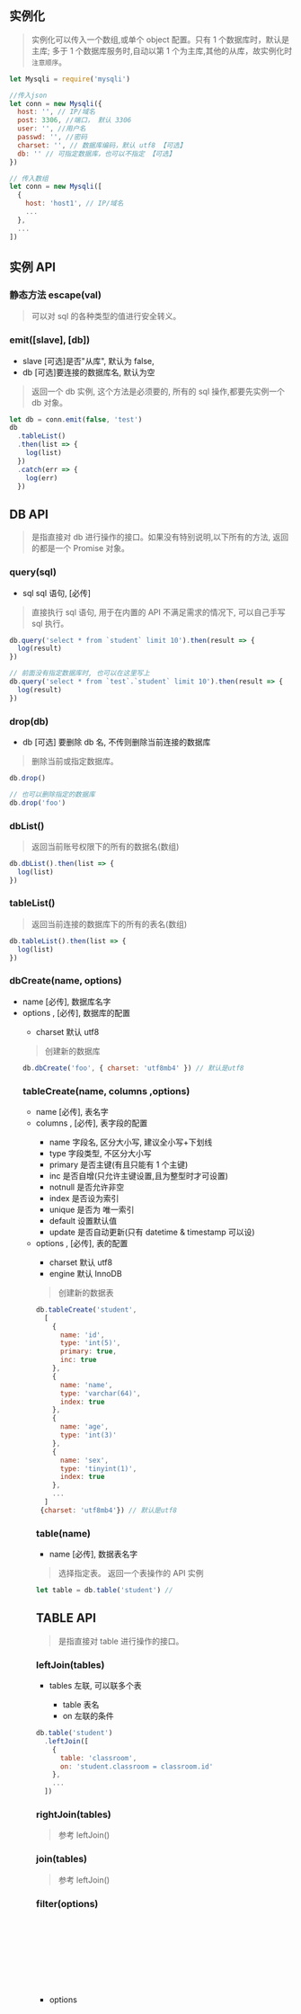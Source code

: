 ## 实例化

> 实例化可以传入一个数组,或单个 object 配置。只有 1 个数据库时，默认是主库;
> 多于 1 个数据库服务时,自动以第 1 个为主库,其他的从库，故实例化时`注意顺序`。

```javascript
let Mysqli = require('mysqli')

//传入json
let conn = new Mysqli({
  host: '', // IP/域名
  post: 3306, //端口， 默认 3306
  user: '', //用户名
  passwd: '', //密码
  charset: '', // 数据库编码，默认 utf8 【可选】
  db: '' // 可指定数据库，也可以不指定 【可选】
})

// 传入数组
let conn = new Mysqli([
  {
    host: 'host1', // IP/域名
    ...
  },
  ...
])
```

## 实例 API

### 静态方法 escape(val)

> 可以对 sql 的各种类型的值进行安全转义。

### emit([slave], [db])

* slave <Boolean> [可选]是否"从库", 默认为 false,
* db <String> [可选]要连接的数据库名, 默认为空

> 返回一个 db 实例, 这个方法是必须要的, 所有的 sql 操作,都要先实例一个 db 对象。

```javascript
let db = conn.emit(false, 'test')
db
  .tableList()
  .then(list => {
    log(list)
  })
  .catch(err => {
    log(err)
  })
```

## DB API

> 是指直接对 db 进行操作的接口。如果没有特别说明,以下所有的方法, 返回的都是一个 Promise 对象。

### query(sql)

* sql <String> sql 语句, [必传]

> 直接执行 sql 语句, 用于在内置的 API 不满足需求的情况下, 可以自己手写 sql 执行。

```javascript
db.query('select * from `student` limit 10').then(result => {
  log(result)
})

// 前面没有指定数据库时, 也可以在这里写上
db.query('select * from `test`.`student` limit 10').then(result => {
  log(result)
})
```

### drop(db)

* db <String> [可选] 要删除 db 名, 不传则删除当前连接的数据库

> 删除当前或指定数据库。

```javascript
db.drop()

// 也可以删除指定的数据库
db.drop('foo')
```

### dbList()

> 返回当前账号权限下的所有的数据名(数组)

```javascript
db.dbList().then(list => {
  log(list)
})
```

### tableList()

> 返回当前连接的数据库下的所有的表名(数组)

```javascript
db.tableList().then(list => {
  log(list)
})
```

### dbCreate(name, options)

* name <String> [必传], 数据库名字
* options <Object>, [必传], 数据库的配置
  * charset <String> 默认 utf8

> 创建新的数据库

```javascript
db.dbCreate('foo', { charset: 'utf8mb4' }) // 默认是utf8
```

### tableCreate(name, columns ,options)

* name <String> [必传], 表名字
* columns <Array>, [必传], 表字段的配置
  * name <String> 字段名, 区分大小写, 建议全小写+下划线
  * type <String> 字段类型, 不区分大小写
  * primary <Boolean> 是否主键(有且只能有 1 个主键)
  * inc <Boolean> 是否自增(只允许主键设置,且为整型时才可设置)
  * notnull <Boolean> 是否允许非空
  * index <Boolean> 是否设为索引
  * unique <Boolean> 是否为 唯一索引
  * default <Any> 设置默认值
  * update <Boolean> 是否自动更新(只有 datetime & timestamp 可以设)
* options <Object>, [必传], 表的配置
  * charset <String> 默认 utf8
  * engine <String> 默认 InnoDB

> 创建新的数据表

```javascript
db.tableCreate('student',
  [
    {
      name: 'id',
      type: 'int(5)',
      primary: true,
      inc: true
    },
    {
      name: 'name',
      type: 'varchar(64)',
      index: true
    },
    {
      name: 'age',
      type: 'int(3)'
    },
    {
      name: 'sex',
      type: 'tinyint(1)',
      index: true
    },
    ...
  ]
 {charset: 'utf8mb4'}) // 默认是utf8
```

### table(name)

* name <String> [必传], 数据表名字

> 选择指定表。 返回一个表操作的 API 实例

```javascript
let table = db.table('student') //
```

## TABLE API

> 是指直接对 table 进行操作的接口。

### leftJoin(tables)

* tables <Array> 左联, 可以联多个表
  * table <String> 表名
  * on <String> 左联的条件

```javascript
db.table('student')
  .leftJoin([
    {
      table: 'classroom',
      on: 'student.classroom = classroom.id'
    },
    ...
  ])
```

### rightJoin(tables)

> 参考 leftJoin()

### join(tables)

> 参考 leftJoin()

### filter(options)

* options <Object>

> 查询过滤, 这个方法是增删改查中使用率最高的。 也是 Mysqli 模块的核心方法之一。也是参数最复杂的方法, 一条查询里, 只能出现一次 filter, 多次调用, 会覆盖之前的条件.
> options 里有几个特殊的关键字
>
> * $and (逻辑"且")
> * $or (逻辑"或")
> * $like 模糊查询
> * $sql 以某个 sql 语句的结果作为查询条件
> * $in 包含
> * $between 在某某值和某某值之间
> * $lt 小于
> * $lte 小于等于
> * $gt 大于
> * $gte 大于等于
> * $eq 等于

```javascript
db
  .table('student')
  .filter({ id: 1234 }) // 最基本的过滤查询, 即条件为 找"id=1234"的

  .filter({ name: { $like: '李%' } }) // 模糊查询, 找所有"李姓的学生"

  // 现有的API不满足时, 可以自己写sql条件, 更复杂自己根据需求写即可
  .filter({ name: { $sql: 'IS NULL' } })

  .filter({ id: { $in: [11, 13, 29] } }) // 查询id在给定的这几个值的所有学生

  .filter({ age: { $between: [15, 17] } }) // 查询年龄在 15~17岁的所有学生

  .filter({ age: { $lt: 16 } }) // 查询年龄小于16岁的所有学生
  .filter({ age: { $lt: 16, $gt: 13 } }) // 查询年龄小于16岁且大于13岁的所有学生

  // ***** 以下是多条件的示例 *********
  // 查询所有姓李的,年龄15岁以上, 且为男生(假设 男生是1,女生是2)
  .filter({ name: { $like: '李%' }, age: { $gt: 15 }, sex: 1 })

  // **** 从上面的示例可以看出,多个字段时, 自动为"AND" 查询 ****
  // **** 所以下面该 $and 和 $or 出场了 ****

  // 查询所有 姓李的, 或 年龄在15岁以上的
  .filter({
    $or: [{ name: { $like: '李%' } }, { age: { $gt: 15 } }]
  })

  // 姓李的 或 年龄15岁以上且为男生的
  .filter({
    $or: [{ name: { $like: '李%' } }, { age: { $gt: 15 }, sex: 1 }]
  })

  // 姓李的或15岁以上的, 且必须是男生的
  .filter({
    $and: [
      {
        $or: [{ name: { $like: '李%' } }, { age: { $gt: 15 } }]
      },
      { sex: 1 }
    ]
  })

// filter基本上满足了你日常绝大部分的查询需求, 如果还有没满足的, 可以自己写sql语句.
```

### sort(keys)

* keys <Object>

> 对结果集排序

```javascript
db
  .table('student')
  .sort({ age: -1 }) // -1为逆序, 1为正序

  // 先排年龄(逆序), 再排学号(正序)
  .sort({ age: -1, id: 1 })
```

### skip(num)

* num <Number>

> 跳过指定条数, 可用于分页。

```javascript
db.table('student').skip(10) // 跳过前9条, 即从第10条结果开始返回
```

### limit(num)

* num <Number>

> 限制返回的结果总数, 做分页时, 配合 skip 方法使用。

```javascript
db.table('student').limit(10) // 限制只返回10条记录
```

### slice(start, end)

* start <Number>
* end <Number>

> 截取指定范围的结果集, 这是 skip & limit 结合体。

```javascript
db
  .table('student')
  .slice(11, 20) // 限制只返回10条记录

  // 等价于
  .skip(11)
  .limit(10)
```

### withFields(fields)

* fields <Array> [可选], 不传则返回所有的字段

> 指定要返回的字段

```javascript
db.table('student').withFields(['id', 'name', 'sex']) // 只取 学号,姓名,性别3个字段返回
```

### getAll([ids])

* ids <Array> [可选],返回指定 id 的结果集; 不传则返回所有结果集。(仅当没有调用过 filter 的情况下,本参数才有效)

> 返回符合条件的所有记录, 这个方法是 查询必须要调用的方法之一, 上面 .filter, .sort 等方法, 只是组件条件, 并不会返回结果, 只有调用了 getAll/get 之后, 才会返回结果集。
> `这里有一个地方要注意的, 传入的参数ids, 即意味着, 该数据表里, 必须有一个字段为"id", 否则会出错, 没有id的表, 查询时请使用 .filter过滤。`

```javascript
db
  .table('student')
  .withFields(['id', 'name', 'sex'])
  .getAll()
  .then(list => {
    log(list)
  })

// 以下是查询学号为 11,13,28的学生
db
  .table('student')
  .withFields(['id', 'name', 'sex'])
  .getAll([11, 13, 28])
  .then(list => {
    log(list)
  })

// 等价于
db
  .table('student')
  .withFields(['id', 'name', 'sex'])
  .filter({ id: { $in: [11, 13, 28] } })
  .getAll()
  .then(list => {
    log(list)
  })

// 在getAll()方法里传参数, 只是一种快捷的filter,
// 没有"id"字段的表, 请使用 .filter()方法来查询
```

### get(id)

* id <Any> [可选], 传入单个 ID。

> 该方法是对 getAll 的补充, 它最终是调用 getAll 来实现, 目的在于返回 单个结果集(不是数组)。

```javascript
// 以下是查询学号为 11的学生
db
  .table('student')
  .withFields(['id', 'name', 'sex'])
  .getAll(11)
  .then(doc => {
    log(doc)
  })

// 等价于
db
  .table('student')
  .withFields(['id', 'name', 'sex'])
  .filter({ id: 11 })
  .get()
  .then(doc => {
    log(doc)
  })
```


### count()

> 该方法同样是对 getAll 的补充, 它最终是调用 getAll 来实现, 返回结果集的总数。

```javascript
// 返回所有姓李的学生的总数
db
  .table('student')
  .filter({name: {$like: '李%'}})
  .count()
  .then(total => {
    log(total)
  })
```


### insert(doc)
* doc <Object> 要插入的记录

> 用于插入单条记录。如果有自增ID的话, 将返回刚插入的记录的自增ID。

```javascript
db
  .table('student')
  .insert({
    name: '张三',
    age: 18,
    sex: 1,
    ...
  })
  .then(lastId => {
    log(lastId) // 如果表结构里没有自增ID, 则这个返回值永远为0
  })
```


### update(doc)
* doc <Object> 要插入的记录

> 用于更新指定条件的记录, 返回成功修改的总数

```javascript
// 将张三的年龄改为 17岁
db
  .table('student')
  .filter({name: '张三'})
  .update({
    age: 17
  })
  .then(successNum => {
    log(successNum) 
  })
```


### remove()

> 删除记录。返回成功删除的总数。

```javascript
// 将姓名为空的记录全删除了。
db
  .table('student')
  .filter({name: {$sql: 'IS NULL'}})
  .remove()
  .then(successNum => {
    log(successNum) 
  })
```


### drop()

> 删除当前数据表, 属于`危险操作`哦。 成功返回true。

```javascript
// 将学生表给删除了
db
  .table('student')
  .drop()
  .then(result => {
    log(result) 
  })
```


### renameTo(name)

> 重命名表。成功返回true。

```javascript
db
  .table('student')
  .renameTo('student_bac')
  .then(result => {
    log(result) 
  })
```


### indexList()

> 返回当前表的索引列表.

```javascript
db
  .table('student')
  .indexList()
  .then(list => {
    log(list) 
    // {
    //   name,
    //   column,
    //   unique,
    //   cardinality,
    //   collation,
    // }
  })
```


### indexDrop(name)
* name <String> 索引名

> 删除当前表的指定索引. 成功返回true。

```javascript
// 将学生表给删除了
db
  .table('student')
  .indexDrop('name_idx')
  .then(result => {
    log(result) 
  })
```


### indexDrop(name, options)
* name <String> 索引名
* options <Object> 索引的配置
  - field <String> 该索引绑定的字段
  - unique <Bollean> 是否是唯一索引

> 给当前表创建索引. 成功返回true。

```javascript
// 将学生表给删除了
db
  .table('student')
  .indexCreate('name_idx', {field: 'name'})
  .then(result => {
    log(result) 
  })
```
